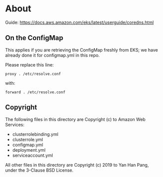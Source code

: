 # About

Guide: https://docs.aws.amazon.com/eks/latest/userguide/coredns.html


## On the ConfigMap

This applies if you are retrieving the ConfigMap freshly from EKS; we have already done it for configmap.yml in this repo.

Please replace this line:
```
proxy . /etc/resolve.conf
```

with:
```
forward . /etc/resolve.conf
```


## Copyright

The following files in this directory are Copyright (c) to Amazon Web Services:

- clusterrolebinding.yml
- clusterrole.yml
- configmap.yml
- deployment.yml
- serviceaccount.yml

All other files in this directory are Copyright (c) 2019 to Yan Han Pang, under the 3-Clause BSD License.
